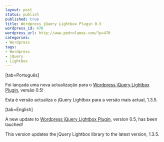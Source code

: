 ```yaml
---
layout: post
status: publish
published: true
title: Wordpress jQuery Lightbox Plugin 0.5
wordpress_id: 470
wordpress_url: http://www.pedrolamas.com/?p=470
categories:
- Wordpress
tags:
- Wordpress
- jQuery
- Lightbox
---
```

[tab=Português]

Foi lançada uma nova actualização para o [Wordpress jQuery Lightbox Plugin](/projectos/jquery-lightbox/), versão 0.5!

Esta é versão actualiza o jQuery Lightbox para a versão mais actual, 1.3.5.

[tab=English]

A new update to [Wordpress jQuery Lightbox Plugin](/projectos/jquery-lightbox-en/), version 0.5, has been lauched!

This version updates the jQuery Lightbox library to the latest version, 1.3.5.
